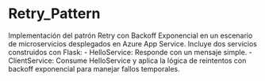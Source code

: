# Retry_Pattern
Implementación del patrón Retry con Backoff Exponencial en un escenario de microservicios desplegados en Azure App Service.   Incluye dos servicios construidos con Flask:   - HelloService: Responde con un mensaje simple.   - ClientService: Consume HelloService y aplica la lógica de reintentos con backoff exponencial para manejar fallos temporales. 
